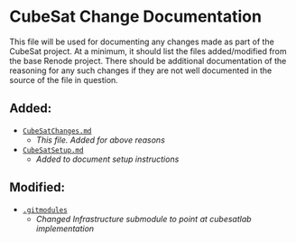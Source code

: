 # CubeSat Change Documentation
This file will be used for documenting any changes made as part of the CubeSat project.
At a minimum, it should list the files added/modified from the base Renode project. There should be additional documentation of the reasoning for any such changes if they are not well documented in the source of the file in question.

## Added:
- [`CubeSatChanges.md`](CubeSatChanges.md)
    - *This file. Added for above reasons*
- [`CubeSatSetup.md`](CubeSatSetup.md)
    - *Added to document setup instructions*


## Modified:

- [`.gitmodules`](.gitmodules)
    - *Changed Infrastructure submodule to point at cubesatlab implementation*
